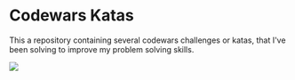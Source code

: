 # Codewars Katas

<p>This a repository containing several codewars challenges or katas, that I've been solving to improve my problem solving skills.</p>
<a href="https://www.codewars.com/users/cmzluna/">
  <img src="https://www.codewars.com/users/cmzluna/badges/large">
</a> 
